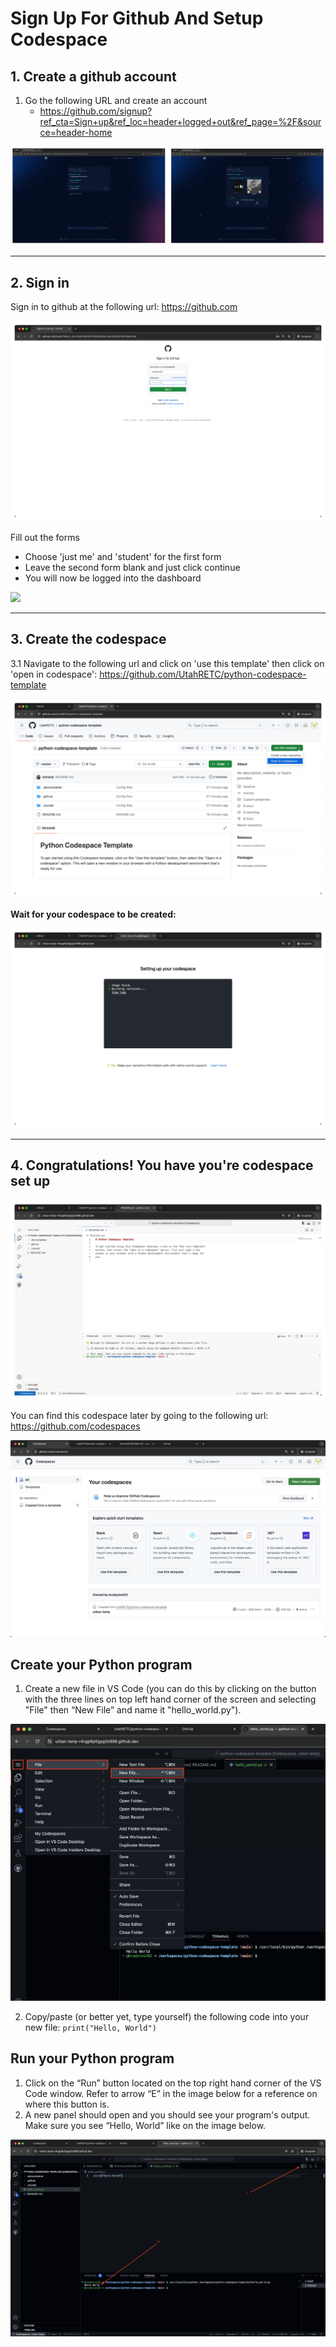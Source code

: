 

# Sign Up For Github And Setup Codespace

## 1. Create a github account

1. Go the following URL and create an account
	- https://github.com/signup?ref_cta=Sign+up&ref_loc=header+logged+out&ref_page=%2F&source=header-home


![](assets/git-signup.png)

---

## 2. Sign in

Sign in to github at the following url: https://github.com

![](assets/git-signin.png)

Fill out the forms 
- Choose 'just me' and 'student' for the first form
- Leave the second form blank and just click continue
- You will now be logged into the dashboard

![](assets/git-signin-forms.png)

---

## 3. Create the codespace

3.1 Navigate to the following url and click on 'use this template' then click on 'open in codespace': https://github.com/UtahRETC/python-codespace-template

![](assets/codespace-create.png)

**Wait for your codespace to be created:**

![](assets/codespace-creating.png)

---

## 4. Congratulations! You have you're codespace set up

![](assets/codespace-home.png)

You can find this codespace later by going to the following url: https://github.com/codespaces

![](assets/codespace-manage.png)


## Create your Python program

1. Create a new file in VS Code (you can do this by clicking on the button with the three lines on top left hand corner of the screen  and selecting "File" then “New File” and name it "hello_world.py").

![](assets/vscode-create.png)

2. Copy/paste (or better yet, type yourself) the following code into your new file: `print("Hello, World")`

## Run your Python program

1. Click on the “Run” button located on the top right hand corner of the VS Code window. Refer to arrow “E” in the image below for a reference on where this button is.
2. A new panel should open and you should see your program's output. Make sure you see “Hello, World” like on the image below.

![](assets/hello-world.png)
